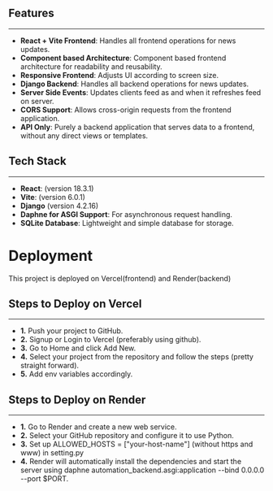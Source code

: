 ## Features
------------
- **React + Vite Frontend**: Handles all frontend operations for news updates.
- **Component based Architecture**: Component based frontend architecture for readability and reusability.
- **Responsive Frontend**: Adjusts UI according to screen size.
- **Django Backend**: Handles all backend operations for news updates.
- **Server Side Events**: Updates clients feed as and when it refreshes feed on server.
- **CORS Support**: Allows cross-origin requests from the frontend application.
- **API Only**: Purely a backend application that serves data to a frontend, without any direct views or templates.

## Tech Stack
------------
- **React**: (version 18.3.1)
- **Vite**: (version 6.0.1)
- **Django** (version 4.2.16)
- **Daphne for ASGI Support**: For asynchronous request handling.
- **SQLite Database**: Lightweight and simple database for storage.

# Deployment
This project is deployed on Vercel(frontend) and Render(backend)

## Steps to Deploy on Vercel 
-----------
- **1.** Push your project to GitHub.
- **2.** Signup or Login to Vercel (preferably using github).
- **3.** Go to Home and click Add New.
- **4.** Select your project from the repository and follow the steps (pretty straight forward).
- **5.** Add env variables accordingly.

## Steps to Deploy on Render
-----------
- **1.** Go to Render and create a new web service.
- **2.** Select your GitHub repository and configure it to use Python.
- **3.** Set up ALLOWED_HOSTS = ["your-host-name"] (without https and www) in setting.py
- **4.** Render will automatically install the dependencies and start the server using daphne automation_backend.asgi:application --bind 0.0.0.0 --port $PORT.
